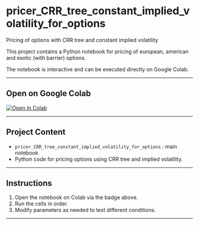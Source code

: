 # pricer_CRR_tree_constant_implied_volatility_for_options
Pricing of options with CRR tree and constant implied volatility

This project contains a Python notebook for pricing of european, american and exotic (with barrier) options.

The notebook is interactive and can be executed directly on Google Colab.

---

## Open on Google Colab

[![Open In Colab](https://colab.research.google.com/assets/colab-badge.svg)](https://colab.research.google.com/github/Guillaume-B-Git-perso/pricer_CRR_tree_constant_implied_volatility_for_options/blob/main/pricer_CRR_tree_constant_implied_volatility_for_options.ipynb)

---

## Project Content

- `pricer_CRR_tree_constant_implied_volatility_for_options` : main notebook  
- Python code for pricing options using CRR tree and implied volatility.

---

## Instructions

1. Open the notebook on Colab via the badge above.  
2. Run the cells in order.  
3. Modify parameters as needed to test different conditions.

---
